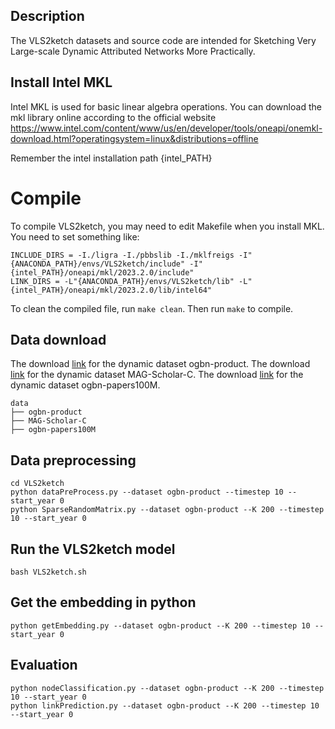 ## Description
The VLS2ketch datasets and source code are intended for Sketching Very Large-scale Dynamic Attributed Networks More Practically.

## Install Intel MKL
Intel MKL is used for basic linear algebra operations.
You can download the mkl library online according to the official website
https://www.intel.com/content/www/us/en/developer/tools/oneapi/onemkl-download.html?operatingsystem=linux&distributions=offline

Remember the intel installation path {intel_PATH}

# Compile

To compile VLS2ketch, you may need to edit Makefile when you install MKL. You need to set something like:
```
INCLUDE_DIRS = -I./ligra -I./pbbslib -I./mklfreigs -I"{ANACONDA_PATH}/envs/VLS2ketch/include" -I"{intel_PATH}/oneapi/mkl/2023.2.0/include"
LINK_DIRS = -L"{ANACONDA_PATH}/envs/VLS2ketch/lib" -L"{intel_PATH}/oneapi/mkl/2023.2.0/lib/intel64"
```
To clean the compiled file, run `make clean`.
Then run `make` to compile.

## Data download
The download [link](https://v50tome-my.sharepoint.com/:f:/g/personal/vls2ketch_v50tome_onmicrosoft_com/EtNVPqCgbNZAuDm_LGkEEy8BJXq5JI7POnzNN7KSwXRUQg?e=jUdXtM) for the dynamic dataset ogbn-product.
The download [link](https://v50tome-my.sharepoint.com/:f:/g/personal/vls2ketch_v50tome_onmicrosoft_com/EpIIdz_ZyMhHtsN4F-Rw34gBK8EWajuLJfs3szFwsUvVPA?e=cwqwsz) for the dynamic dataset MAG-Scholar-C.
The download [link]() for the dynamic dataset ogbn-papers100M.
```
data
├── ogbn-product       
├── MAG-Scholar-C  
├── ogbn-papers100M  
```
## Data preprocessing
```
cd VLS2ketch
python dataPreProcess.py --dataset ogbn-product --timestep 10 --start_year 0
python SparseRandomMatrix.py --dataset ogbn-product --K 200 --timestep 10 --start_year 0
```

## Run the VLS2ketch model
```
bash VLS2ketch.sh
```

## Get the embedding in python
```
python getEmbedding.py --dataset ogbn-product --K 200 --timestep 10 --start_year 0
```

## Evaluation
```
python nodeClassification.py --dataset ogbn-product --K 200 --timestep 10 --start_year 0     
python linkPrediction.py --dataset ogbn-product --K 200 --timestep 10 --start_year 0   
```

